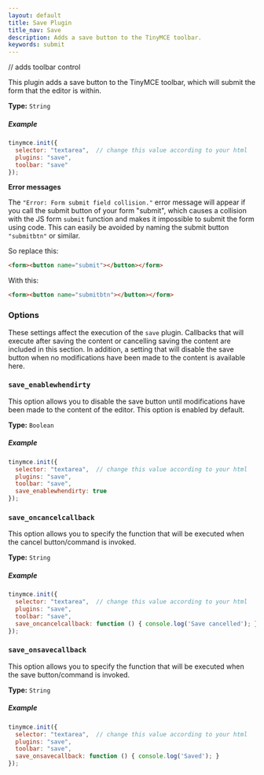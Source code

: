 ```yaml
---
layout: default
title: Save Plugin
title_nav: Save
description: Adds a save button to the TinyMCE toolbar.
keywords: submit
---
```


// adds toolbar control

This plugin adds a save button to the TinyMCE toolbar, which will submit the form that the editor is within.

**Type:** `String`

##### Example

```js
tinymce.init({
  selector: "textarea",  // change this value according to your html
  plugins: "save",
  toolbar: "save"
});
```

**Error messages**

The `"Error: Form submit field collision."` error message will appear if you call the submit button of your form "submit", which causes a collision with the JS form `submit` function and makes it impossible to submit the form using code. This can easily be avoided by naming the submit button `"submitbtn"` or similar.

So replace this:

```html
<form><button name="submit"></button></form>
```

With this:

```html
<form><button name="submitbtn"></button></form>
```

### Options

These settings affect the execution of the `save` plugin. Callbacks that will execute after saving the content or cancelling saving the content are included in this section. In addition, a setting that will disable the save button when no modifications have been made to the content is available here.

### `save_enablewhendirty`

This option allows you to disable the save button until modifications have been made to the content of the editor. This option is enabled by default.

**Type:** `Boolean`

##### Example

```js
tinymce.init({
  selector: "textarea",  // change this value according to your html
  plugins: "save",
  toolbar: "save",
  save_enablewhendirty: true
});
```

### `save_oncancelcallback`

This option allows you to specify the function that will be executed when the cancel button/command is invoked.

**Type:** `String`

##### Example

```js
tinymce.init({
  selector: "textarea",  // change this value according to your html
  plugins: "save",
  toolbar: "save",
  save_oncancelcallback: function () { console.log('Save cancelled'); }
});
```

### `save_onsavecallback`

This option allows you to specify the function that will be executed when the save button/command is invoked.

**Type:** `String`

##### Example

```js
tinymce.init({
  selector: "textarea",  // change this value according to your html
  plugins: "save",
  toolbar: "save",
  save_onsavecallback: function () { console.log('Saved'); }
});
```

